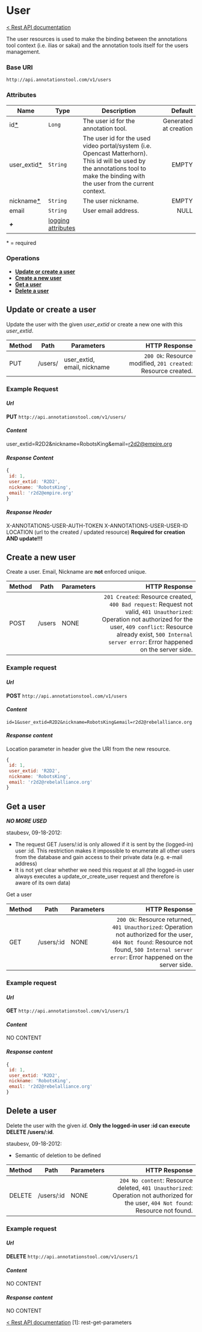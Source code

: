 # User

[< Rest API documentation](Rest-API.md)

The user resources is used to make the binding between the annotations tool context (i.e. ilias or sakai) and the annotation tools itself for the users management. 

### Base URI

`http://api.annotationstool.com/v1/users`

### Attributes
| Name | Type | Description | Default |
| ------ | ----- | ----- | -----: |
| id[\*](#required)   |  `Long` | The user id for the annotation tool. | Generated at creation |
| user_extid[\*](#required)   |  `String` | The user id for the used video portal/system (i.e. Opencast Matterhorn). This id will be used by the annotations tool to make the binding with the user from the current context. | EMPTY |
| nickname[\*](#required)   |  `String` | The user nickname. | EMPTY |
| email | `String` | User email address. | NULL |
| _**+**_  | [logging attributes](rest-api#wiki-logging)|

<a name="required">* = required</a>


### Operations 
*  **[Update or create a user](#update)**
*  **[Create a new user](#create)**
*  **[Get a user](#get)**
*  **[Delete a user](#delete)** 

## Update or create a user<a name="update"/>

Update the user with the given _user_extid_ or create a new one with this _user_extid_.

| Method | Path | Parameters | HTTP Response |
| ------ | ------ | ----- | -----: |
|  PUT  |  /users/ | user_extid, email, nickname  | `200 Ok`: Resource modified, `201 created`: Resource created. |


### Example Request
#### _Url_
**PUT** `http://api.annotationstool.com/v1/users/`
#### _Content_
user_extid=R2D2&nickname=RobotsKing&email=r2d2@empire.org
#### _Response Content_
```javascript
{
 id: 1,
 user_extid: 'R2D2', 
 nickname: 'RobotsKing',
 email: 'r2d2@empire.org'
}
```

#### _Response Header_
X-ANNOTATIONS-USER-AUTH-TOKEN
X-ANNOTATIONS-USER-USER-ID
LOCATION (url to the created / updated resource) **Required for creation AND update!!!**


## Create a new user<a name="create"/>

Create a user. Email, Nickname are **not** enforced unique.

| Method | Path | Parameters | HTTP Response |
| ------ | ------ | ----- | -----: |
|  POST  |  /users | NONE | `201 Created`: Resource created, `400 Bad request`: Request not valid, `401 Unauthorized`: Operation not authorized for the user, `409 conflict`: Resource already exist, `500 Internal server error`: Error happened on the server side. |



### Example request
#### _Url_
**POST** `http://api.annotationstool.com/v1/users`
#### _Content_
`id=1&user_extid=R2D2&nickname=RobotsKing&email=r2d2@rebelalliance.org`
#### _Response content_
Location parameter in header give the URI from the new resource. 

```javascript
{
 id: 1,
 user_extid: 'R2D2', 
 nickname: 'RobotsKing',
 email: 'r2d2@rebelalliance.org'
}
```

## Get a user<a name="get"/>

_**NO MORE USED**_

staubesv, 09-18-2012: 
* The request GET /users/:id is only allowed if it is sent by the (logged-in) user :id. This restriction makes it impossible to enumerate all other users from the database and gain access to their private data (e.g. e-mail address)
* It is not yet clear whether we need this request at all (the logged-in user always executes a update_or_create_user request and therefore is aware of its own data)

Get a user 

| Method | Path | Parameters | HTTP Response |
| ------ | ------ | ----- | -----: |
|  GET  |  /users/:id | NONE | `200 Ok`: Resource returned, `401 Unauthorized`: Operation not authorized for the user, `404 Not found`: Resource not found, `500 Internal server error`: Error happened on the server side. |

### Example request
#### _Url_
**GET** `http://api.annotationstool.com/v1/users/1`
#### _Content_
NO CONTENT
#### _Response content_
```javascript
{
 id: 1,
 user_extid: 'R2D2', 
 nickname: 'RobotsKing',
 email: 'r2d2@rebelalliance.org'
}
```

## Delete a user<a name="delete"/>

Delete the user with the given _id_. 
**Only the logged-in user :id can execute DELETE /users/:id**.

staubesv, 09-18-2012:
* Semantic of deletion to be defined

| Method | Path | Parameters | HTTP Response |
| ------ | ------ | ----- | -----: |
|  DELETE  |  /users/:id | NONE | `204 No content`: Resource deleted, `401 Unauthorized`: Operation not authorized for the user, `404 Not found`: Resource not found. |

### Example request
#### _Url_
**DELETE** `http://api.annotationstool.com/v1/users/1`
#### _Content_
NO CONTENT
#### _Response content_
NO CONTENT

[< Rest API documentation](Rest-API.md)
[1]: rest-get-parameters
